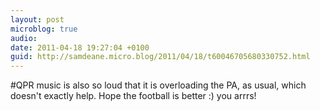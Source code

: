 ```yaml
---
layout: post
microblog: true
audio: 
date: 2011-04-18 19:27:04 +0100
guid: http://samdeane.micro.blog/2011/04/18/t60046705680330752.html
---
```

#QPR music is also so loud that it is overloading the PA, as usual, which doesn't exactly help. Hope the football is better :) you arrrs!
